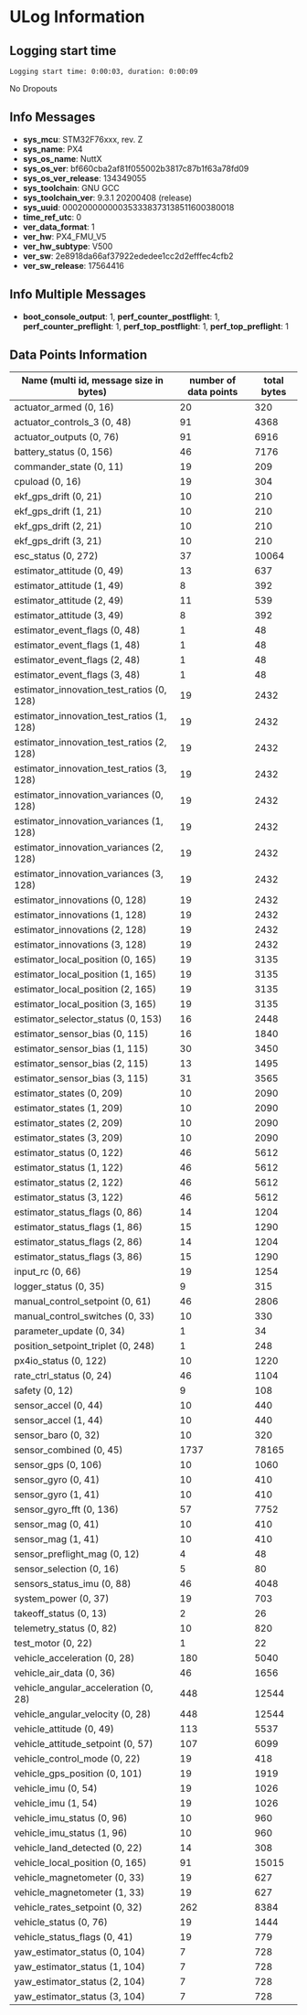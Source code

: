 # ULog Information

## Logging start time
`Logging start time: 0:00:03, duration: 0:00:09`

No Dropouts
## Info Messages
- **sys_mcu**: STM32F76xxx, rev. Z
- **sys_name**: PX4
- **sys_os_name**: NuttX
- **sys_os_ver**: bf660cba2af81f055002b3817c87b1f63a78fd09
- **sys_os_ver_release**: 134349055
- **sys_toolchain**: GNU GCC
- **sys_toolchain_ver**: 9.3.1 20200408 (release)
- **sys_uuid**: 000200000000353338373138511600380018
- **time_ref_utc**: 0
- **ver_data_format**: 1
- **ver_hw**: PX4_FMU_V5
- **ver_hw_subtype**: V500
- **ver_sw**: 2e8918da66af37922ededee1cc2d2efffec4cfb2
- **ver_sw_release**: 17564416

## Info Multiple Messages
- **boot_console_output**: 1, **perf_counter_postflight**: 1, **perf_counter_preflight**: 1, **perf_top_postflight**: 1, **perf_top_preflight**: 1

## Data Points Information
| Name (multi id, message size in bytes) | number of data points | total bytes |
| --- | --- | --- |
| actuator_armed (0, 16) | 20 | 320 |
| actuator_controls_3 (0, 48) | 91 | 4368 |
| actuator_outputs (0, 76) | 91 | 6916 |
| battery_status (0, 156) | 46 | 7176 |
| commander_state (0, 11) | 19 | 209 |
| cpuload (0, 16) | 19 | 304 |
| ekf_gps_drift (0, 21) | 10 | 210 |
| ekf_gps_drift (1, 21) | 10 | 210 |
| ekf_gps_drift (2, 21) | 10 | 210 |
| ekf_gps_drift (3, 21) | 10 | 210 |
| esc_status (0, 272) | 37 | 10064 |
| estimator_attitude (0, 49) | 13 | 637 |
| estimator_attitude (1, 49) | 8 | 392 |
| estimator_attitude (2, 49) | 11 | 539 |
| estimator_attitude (3, 49) | 8 | 392 |
| estimator_event_flags (0, 48) | 1 | 48 |
| estimator_event_flags (1, 48) | 1 | 48 |
| estimator_event_flags (2, 48) | 1 | 48 |
| estimator_event_flags (3, 48) | 1 | 48 |
| estimator_innovation_test_ratios (0, 128) | 19 | 2432 |
| estimator_innovation_test_ratios (1, 128) | 19 | 2432 |
| estimator_innovation_test_ratios (2, 128) | 19 | 2432 |
| estimator_innovation_test_ratios (3, 128) | 19 | 2432 |
| estimator_innovation_variances (0, 128) | 19 | 2432 |
| estimator_innovation_variances (1, 128) | 19 | 2432 |
| estimator_innovation_variances (2, 128) | 19 | 2432 |
| estimator_innovation_variances (3, 128) | 19 | 2432 |
| estimator_innovations (0, 128) | 19 | 2432 |
| estimator_innovations (1, 128) | 19 | 2432 |
| estimator_innovations (2, 128) | 19 | 2432 |
| estimator_innovations (3, 128) | 19 | 2432 |
| estimator_local_position (0, 165) | 19 | 3135 |
| estimator_local_position (1, 165) | 19 | 3135 |
| estimator_local_position (2, 165) | 19 | 3135 |
| estimator_local_position (3, 165) | 19 | 3135 |
| estimator_selector_status (0, 153) | 16 | 2448 |
| estimator_sensor_bias (0, 115) | 16 | 1840 |
| estimator_sensor_bias (1, 115) | 30 | 3450 |
| estimator_sensor_bias (2, 115) | 13 | 1495 |
| estimator_sensor_bias (3, 115) | 31 | 3565 |
| estimator_states (0, 209) | 10 | 2090 |
| estimator_states (1, 209) | 10 | 2090 |
| estimator_states (2, 209) | 10 | 2090 |
| estimator_states (3, 209) | 10 | 2090 |
| estimator_status (0, 122) | 46 | 5612 |
| estimator_status (1, 122) | 46 | 5612 |
| estimator_status (2, 122) | 46 | 5612 |
| estimator_status (3, 122) | 46 | 5612 |
| estimator_status_flags (0, 86) | 14 | 1204 |
| estimator_status_flags (1, 86) | 15 | 1290 |
| estimator_status_flags (2, 86) | 14 | 1204 |
| estimator_status_flags (3, 86) | 15 | 1290 |
| input_rc (0, 66) | 19 | 1254 |
| logger_status (0, 35) | 9 | 315 |
| manual_control_setpoint (0, 61) | 46 | 2806 |
| manual_control_switches (0, 33) | 10 | 330 |
| parameter_update (0, 34) | 1 | 34 |
| position_setpoint_triplet (0, 248) | 1 | 248 |
| px4io_status (0, 122) | 10 | 1220 |
| rate_ctrl_status (0, 24) | 46 | 1104 |
| safety (0, 12) | 9 | 108 |
| sensor_accel (0, 44) | 10 | 440 |
| sensor_accel (1, 44) | 10 | 440 |
| sensor_baro (0, 32) | 10 | 320 |
| sensor_combined (0, 45) | 1737 | 78165 |
| sensor_gps (0, 106) | 10 | 1060 |
| sensor_gyro (0, 41) | 10 | 410 |
| sensor_gyro (1, 41) | 10 | 410 |
| sensor_gyro_fft (0, 136) | 57 | 7752 |
| sensor_mag (0, 41) | 10 | 410 |
| sensor_mag (1, 41) | 10 | 410 |
| sensor_preflight_mag (0, 12) | 4 | 48 |
| sensor_selection (0, 16) | 5 | 80 |
| sensors_status_imu (0, 88) | 46 | 4048 |
| system_power (0, 37) | 19 | 703 |
| takeoff_status (0, 13) | 2 | 26 |
| telemetry_status (0, 82) | 10 | 820 |
| test_motor (0, 22) | 1 | 22 |
| vehicle_acceleration (0, 28) | 180 | 5040 |
| vehicle_air_data (0, 36) | 46 | 1656 |
| vehicle_angular_acceleration (0, 28) | 448 | 12544 |
| vehicle_angular_velocity (0, 28) | 448 | 12544 |
| vehicle_attitude (0, 49) | 113 | 5537 |
| vehicle_attitude_setpoint (0, 57) | 107 | 6099 |
| vehicle_control_mode (0, 22) | 19 | 418 |
| vehicle_gps_position (0, 101) | 19 | 1919 |
| vehicle_imu (0, 54) | 19 | 1026 |
| vehicle_imu (1, 54) | 19 | 1026 |
| vehicle_imu_status (0, 96) | 10 | 960 |
| vehicle_imu_status (1, 96) | 10 | 960 |
| vehicle_land_detected (0, 22) | 14 | 308 |
| vehicle_local_position (0, 165) | 91 | 15015 |
| vehicle_magnetometer (0, 33) | 19 | 627 |
| vehicle_magnetometer (1, 33) | 19 | 627 |
| vehicle_rates_setpoint (0, 32) | 262 | 8384 |
| vehicle_status (0, 76) | 19 | 1444 |
| vehicle_status_flags (0, 41) | 19 | 779 |
| yaw_estimator_status (0, 104) | 7 | 728 |
| yaw_estimator_status (1, 104) | 7 | 728 |
| yaw_estimator_status (2, 104) | 7 | 728 |
| yaw_estimator_status (3, 104) | 7 | 728 |

